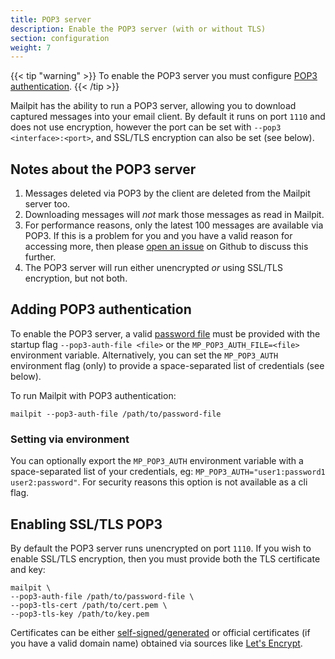 ```yaml
---
title: POP3 server
description: Enable the POP3 server (with or without TLS)
section: configuration
weight: 7
---
```


{{< tip "warning" >}}
To enable the POP3 server you must configure [POP3 authentication](#adding-pop3-authentication).
{{< /tip >}}

Mailpit has the ability to run a POP3 server, allowing you to download captured messages into your email client. By default it runs on port `1110` and does not use encryption, however the port can be set with `--pop3 <interface>:<port>`, and SSL/TLS encryption can also be set (see below).


## Notes about the POP3 server

1. Messages deleted via POP3 by the client are deleted from the Mailpit server too.
2. Downloading messages will *not* mark those messages as read in Mailpit.
3. For performance reasons, only the latest 100 messages are available via POP3. If this is a problem for you and you have a valid reason for accessing more, then please [open an issue](https://github.com/axllent/mailpit/issues) on Github to discuss this further.
4. The POP3 server will run either unencrypted *or* using SSL/TLS encryption, but not both.


## Adding POP3 authentication

To enable the POP3 server, a valid [password file](../passwords/) must be provided with the startup flag `--pop3-auth-file <file>` or the `MP_POP3_AUTH_FILE=<file>` environment variable.
Alternatively, you can set the `MP_POP3_AUTH` environment flag (only) to provide a space-separated list of credentials (see below).

To run Mailpit with POP3 authentication:

```shell
mailpit --pop3-auth-file /path/to/password-file
```


### Setting via environment

You can optionally export the `MP_POP3_AUTH` environment variable with a space-separated list of your credentials, eg: `MP_POP3_AUTH="user1:password1 user2:password"`. For security reasons this option is not available as a cli flag.


## Enabling SSL/TLS POP3

By default the POP3 server runs unencrypted on port `1110`. If you wish to enable SSL/TLS encryption, then you must provide both the TLS certificate and key:

```shell
mailpit \
--pop3-auth-file /path/to/password-file \
--pop3-tls-cert /path/to/cert.pem \
--pop3-tls-key /path/to/key.pem 
```

Certificates can be either [self-signed/generated](../certificates/) or official certificates (if you have a valid domain name) obtained via sources like [Let's Encrypt](https://letsencrypt.org/).
